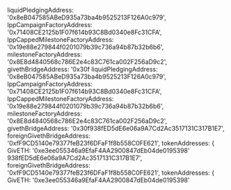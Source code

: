   liquidPledgingAddress: '0x8eB047585ABeD935a73ba4b9525213F126A0c979',
    lppCampaignFactoryAddress: '0x71408CE2125b1F07f614b93C8Bd0340e8Fc31CFA',
    lppCappedMilestoneFactoryAddress: '0x19e88e279844f0201079b39c736a94b87b32b6b6',
    milestoneFactoryAddress: '0x8E8d4840568c786E2e4c83C761ca002F256aD9c2',
    givethBridgeAddress: '0x30f  liquidPledgingAddress: '0x8eB047585ABeD935a73ba4b9525213F126A0c979',
                                   lppCampaignFactoryAddress: '0x71408CE2125b1F07f614b93C8Bd0340e8Fc31CFA',
                                   lppCappedMilestoneFactoryAddress: '0x19e88e279844f0201079b39c736a94b87b32b6b6',
                                   milestoneFactoryAddress: '0x8E8d4840568c786E2e4c83C761ca002F256aD9c2',
                                   givethBridgeAddress: '0x30f938fED5dE6e06a9A7Cd2Ac3517131C317B1E7',
                                   foreignGivethBridgeAddress: '0xfF9CD5140e79377feB23f6DFaF1f8b558C0FE621',
                                   tokenAddresses: { GivETH: '0xe3ee055346a9EfaF4AA2900847dEb04de0195398' 938fED5dE6e06a9A7Cd2Ac3517131C317B1E7',
    foreignGivethBridgeAddress: '0xfF9CD5140e79377feB23f6DFaF1f8b558C0FE621',
    tokenAddresses: { GivETH: '0xe3ee055346a9EfaF4AA2900847dEb04de0195398' 
